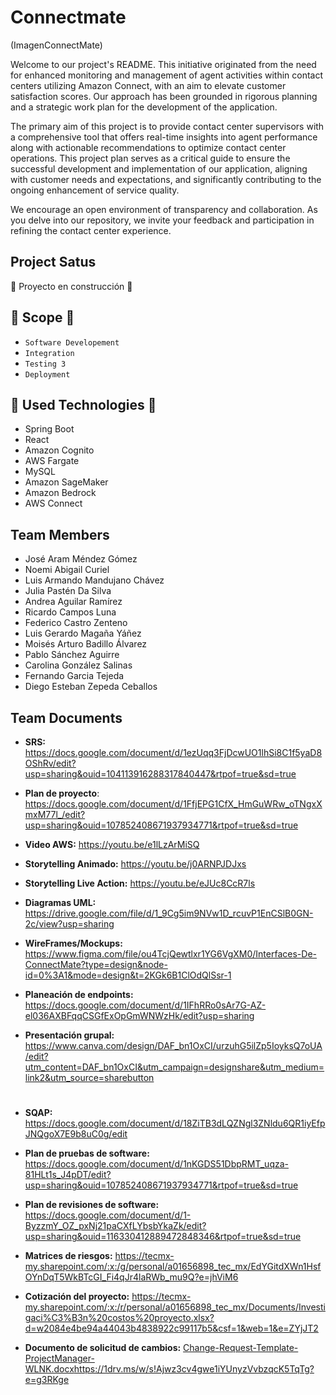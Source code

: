 # Connectmate 
(ImagenConnectMate)

Welcome to our project's README. This initiative originated from the need for enhanced monitoring and management of agent activities within contact centers utilizing Amazon Connect, with an aim to elevate customer satisfaction scores. Our approach has been grounded in rigorous planning and a strategic work plan for the development of the application.

The primary aim of this project is to provide contact center supervisors with a comprehensive tool that offers real-time insights into agent performance along with actionable recommendations to optimize contact center operations. This project plan serves as a critical guide to ensure the successful development and implementation of our application, aligning with customer needs and expectations, and significantly contributing to the ongoing enhancement of service quality.

We encourage an open environment of transparency and collaboration. As you delve into our repository, we invite your feedback and participation in refining the contact center experience.

## Project Satus

🚧 Proyecto en construcción 🚧

## 🔨 Scope 🔨

- `Software Developement`
- `Integration`
- `Testing 3`
- `Deployment`

## 🤖 Used Technologies 🤖
- Spring Boot
- React
- Amazon Cognito
- AWS Fargate
- MySQL
- Amazon SageMaker
- Amazon Bedrock
- AWS Connect

## Team Members

- José Aram Méndez Gómez
- Noemi Abigail Curiel
- Luis Armando Mandujano Chávez
- Julia Pastén Da Silva
- Andrea Aguilar Ramírez
- Ricardo Campos Luna
- Federico Castro Zenteno
- Luis Gerardo Magaña Yáñez
- Moisés Arturo Badillo Álvarez
- Pablo Sánchez Aguirre
- Carolina González Salinas
- Fernando Garcia Tejeda
- Diego Esteban Zepeda Ceballos

## Team Documents

- **SRS:** https://docs.google.com/document/d/1ezUqq3FjDcwUO1lhSi8C1f5yaD8OShRv/edit?usp=sharing&ouid=104113916288317840447&rtpof=true&sd=true

- **Plan de proyecto**: https://docs.google.com/document/d/1FfjEPG1CfX_HmGuWRw_oTNgxXmxM77l_/edit?usp=sharing&ouid=107852408671937934771&rtpof=true&sd=true

- **Video AWS:** https://youtu.be/e1lLzArMiSQ

- **Storytelling Animado:** https://youtu.be/j0ARNPJDJxs

- **Storytelling Live Action:** https://youtu.be/eJUc8CcR7ls

- **Diagramas UML:** https://drive.google.com/file/d/1_9Cg5im9NVw1D_rcuvP1EnCSlB0GN-2c/view?usp=sharing

- **WireFrames/Mockups:** https://www.figma.com/file/ou4TcjQewtlxr1YG6VgXM0/Interfaces-De-ConnectMate?type=design&node-id=0%3A1&mode=design&t=2KGk6B1ClOdQlSsr-1

- **Planeación de endpoints:** https://docs.google.com/document/d/1IFhRRo0sAr7G-AZ-el036AXBFqqCSGfExOpGmWNWzHk/edit?usp=sharing

- **Presentación grupal:** https://www.canva.com/design/DAF_bn1OxCI/urzuhG5ilZp5IoyksQ7oUA/edit?utm_content=DAF_bn1OxCI&utm_campaign=designshare&utm_medium=link2&utm_source=sharebutton

#

- **SQAP:** https://docs.google.com/document/d/18ZiTB3dLQZNgl3ZNldu6QR1iyEfpJNQgoX7E9b8uC0g/edit

- **Plan de pruebas de software:** https://docs.google.com/document/d/1nKGDS51DbpRMT_uqza-81HLt1s_J4pDT/edit?usp=sharing&ouid=107852408671937934771&rtpof=true&sd=true

- **Plan de revisiones de software:** https://docs.google.com/document/d/1-ByzzmY_OZ_pxNj21paCXfLYbsbYkaZk/edit?usp=sharing&ouid=116330412889472848346&rtpof=true&sd=true

- **Matrices de riesgos:** https://tecmx-my.sharepoint.com/:x:/g/personal/a01656898_tec_mx/EdYGitdXWn1HsfOYnDqT5WkBTcGI_Fi4qJr4laRWb_mu9Q?e=jhViM6

- **Cotización del proyecto:** https://tecmx-my.sharepoint.com/:x:/r/personal/a01656898_tec_mx/Documents/Investigaci%C3%B3n%20costos%20proyecto.xlsx?d=w2084e4be94a44043b4838922c99117b5&csf=1&web=1&e=ZYjJT2

- **Documento de solicitud de cambios:** [Change-Request-Template-ProjectManager-WLNK.docx](https://1drv.ms/w/s!Ajwz3cv4gwe1iYUnyzVvbzqcK5TqTg?e=g3RKge)https://1drv.ms/w/s!Ajwz3cv4gwe1iYUnyzVvbzqcK5TqTg?e=g3RKge



